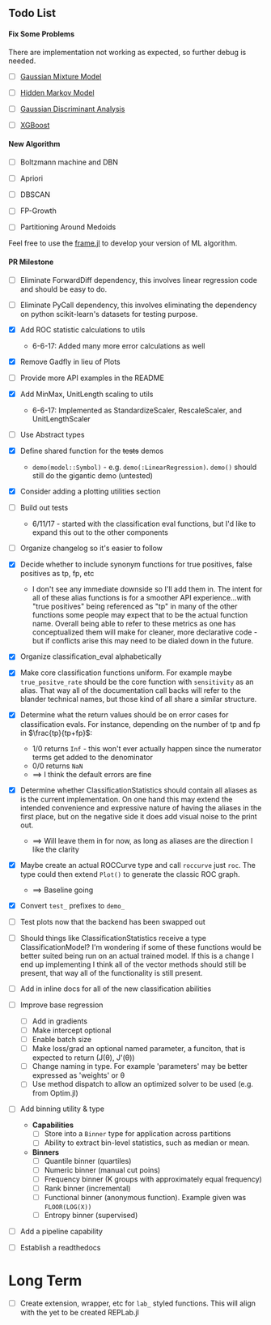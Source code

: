 
## Todo List


#### Fix Some Problems

There are implementation not working as expected, so further debug is needed.

- [ ] [Gaussian Mixture Model](src/unsupervised_learning/gaussianMixtureModel.jl)
- [ ] [Hidden Markov Model](src/supervised_learning/hiddenMarkovModel.jl)
- [ ] [Gaussian Discriminant Analysis](src/supervised_learning/gaussianDiscriminantAnalysis.jl)
- [ ] [XGBoost](src/supervised_learning/xgboost.jl)


#### New Algorithm


- [ ] Boltzmann machine and DBN
- [ ] Apriori
- [ ] DBSCAN
- [ ] FP-Growth
- [ ] Partitioning Around Medoids


Feel free to use the [frame.jl](src/utils/frame.jl) to develop your version of ML algorithm.

#### PR Milestone

- [ ] Eliminate ForwardDiff dependency, this involves linear regression code and should be easy to do.
- [ ] Eliminate PyCall dependency, this involves eliminating the dependency on python scikit-learn's datasets for testing purpose.
- [x] Add ROC statistic calculations to utils
  - 6-6-17: Added many more error calculations as well
- [x] Remove Gadfly in lieu of Plots
- [ ] Provide more API examples in the README
- [x] Add MinMax, UnitLength scaling to utils
  - 6-6-17: Implemented as StandardizeScaler, RescaleScaler, and UnitLengthScaler
- [ ] Use Abstract types
- [x] Define shared function for the ~~tests~~ demos
  - `demo(model::Symbol)` - e.g. `demo(:LinearRegression)`. `demo()` should still do the gigantic demo (untested)
- [x] Consider adding a plotting utilities section
- [ ] Build out tests
  - 6/11/17 - started with the classification eval functions, but I'd like to expand this out to the other components
- [ ] Organize changelog so it's easier to follow
- [x] Decide whether to include synonym functions for true positives, false positives as tp, fp, etc
  - I don't see any immediate downside so I'll add them in. The intent for all of these alias functions is for a smoother API experience...with "true positives" being referenced as "tp" in many of the other functions some people may expect that to be the actual function name. Overall being able to refer to these metrics as one has conceptualized them will make for cleaner, more declarative code - but if conflicts arise this may need to be dialed down in the future.
- [x] Organize classification_eval alphabetically
- [x] Make core classification functions uniform. For example maybe `true_positve_rate` should be the core function with `sensitivity` as an alias. That way all of the documentation call backs will refer to the blander technical names, but those kind of all share a similar structure.
- [x] Determine what the return values should be on error cases for classification evals. For instance, depending on the number of tp and fp in $\frac{tp}{tp+fp}$:
  - 1/0 returns `Inf` - this won't ever actually happen since the numerator terms get added to the denominator
  - 0/0 returns `NaN`
  - ==> I think the default errors are fine
- [x] Determine whether ClassificationStatistics should contain all aliases as is the current implementation. On one hand this may extend the intended convenience and expressive nature of having the aliases in the first place, but on the negative side it does add visual noise to the print out.
  - ==> Will leave them in for now, as long as aliases are the direction I like the clarity
- [x] Maybe create an actual ROCCurve type and call `roccurve` just `roc`. The type could then extend `Plot()` to generate the classic ROC graph.
  - ==> Baseline going
- [x] Convert `test_` prefixes to `demo_`
- [ ] Test plots now that the backend has been swapped out
- [ ] Should things like ClassificationStatistics receive a type ClassificationModel? I'm wondering if some of these functions would be better suited being run on an actual trained model. If this is a change I end up implementing I think all of the vector methods should still be present, that way all of the functionality is still present.
- [ ] Add in inline docs for all of the new classification abilities
- [ ] Improve base regression
  - [ ] Add in gradients
  - [ ] Make intercept optional
  - [ ] Enable batch size
  - [ ] Make loss/grad an optional named parameter, a funciton, that is expected to return (J(θ), J'(θ))
  - [ ] Change naming in type. For example 'parameters' may be better expressed as 'weights' or θ
  - [ ] Use method dispatch to allow an optimized solver to be used (e.g. from Optim.jl)
- [ ] Add binning utility & type
  - **Capabilities**
    - [ ] Store into a `Binner` type for application across partitions
    - [ ] Ability to extract bin-level statistics, such as median or mean.
  - **Binners**
    - [ ] Quantile binner (quartiles)
    - [ ] Numeric binner (manual cut poins)
    - [ ] Frequency binner (K groups with approximately equal frequency)
    - [ ] Rank binner (incremental)
    - [ ] Functional binner (anonymous function). Example given was `FLOOR(LOG(X))`
    - [ ] Entropy binner (supervised)
- [ ] Add a pipeline capability
- [ ] Establish a readthedocs


# Long Term
- [ ] Create extension, wrapper, etc for `lab_` styled functions. This will align with the yet to be created REPLab.jl
